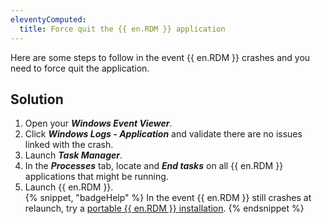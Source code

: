 ```yaml
---
eleventyComputed:
  title: Force quit the {{ en.RDM }} application
---
```

Here are some steps to follow in the event {{ en.RDM }} crashes and you need to force quit the application.
## Solution
1. Open your ***Windows Event Viewer***.
2. Click ***Windows Logs - Application*** and validate there are no issues linked with the crash.
3. Launch ***Task Manager***.
4. In the ***Processes*** tab, locate and ***End tasks*** on all {{ en.RDM }} applications that might be running.
5. Launch {{ en.RDM }}.  
{% snippet, "badgeHelp" %}
In the event {{ en.RDM }} still crashes at relaunch, try a [portable {{ en.RDM }} installation](/kb/remote-desktop-manager/how-to-articles/portable-rdm-installation/).
{% endsnippet %}
